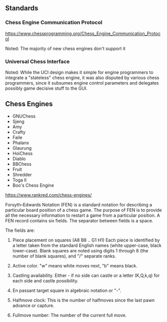## Standards

### Chess Engine Communication Protocol
https://www.chessprogramming.org/Chess_Engine_Communication_Protocol

Noted: The majority of new chess engines don't support it

### Universal Chess Interface
Noted: While the UCI design makes it simple for engine programmers to integrate a "stateless" chess engine, it was also disputed by various chess programmers, since it subsumes engine control parameters and delegates possibly game decisive stuff to the GUI. 

## Chess Engines
* GNUChess
* Sjeng
* Amy
* Crafty
* Faile
* Phalanx
* Glaurung
* HoiChess
* Diablo
* BBChess
* Fruit
* Shredder
* Toga II
* Boo's Chess Engine

https://www.rankred.com/chess-engines/


Forsyth–Edwards Notation (FEN) is a standard notation for describing a particular board position of a chess game. The purpose of FEN is to provide all the necessary information to restart a game from a particular position. A FEN record contains six fields. The separator between fields is a space.

The fields are:

1. Piece placement on squares (A8 B8 .. G1 H1) Each piece is identified by a letter taken from the standard English names (white upper-case, black lower-case). Blank squares are noted using digits 1 through 8 (the number of blank squares), and "/" separate ranks.

2. Active color. "w" means white moves next, "b" means black.

3. Castling availability. Either - if no side can castle or a letter (K,Q,k,q) for each side and castle possibility.

4. En passant target square in algebraic notation or "-".

5. Halfmove clock: This is the number of halfmoves since the last pawn advance or capture.

6. Fullmove number: The number of the current full move.